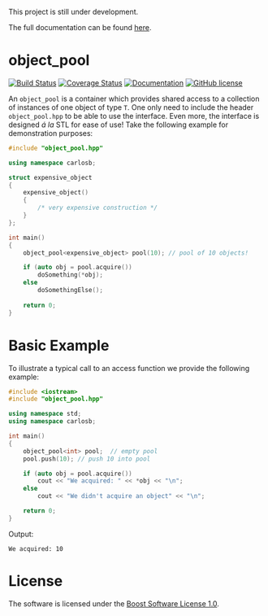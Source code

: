 This project is still under development.

The full documentation can be found [here](https://carlosb.github.io/object_pool/index).

# object_pool

[![Build Status](https://travis-ci.org/carlosb/object_pool.svg?branch=master)](https://travis-ci.org/carlosb/object_pool)
[![Coverage Status](https://coveralls.io/repos/github/carlosb/object_pool/badge.svg?branch=master)](https://coveralls.io/github/carlosb/object_pool?branch=master)
[![Documentation](https://img.shields.io/badge/documentation-master-brightgreen.svg)](https://carlosb.github.io/object_pool/class/object_pool/)
[![GitHub license](https://img.shields.io/github/license/carlosb/object_pool.svg)](https://github.com/carlosb/object_pool/blob/master/LICENSE)

An `object_pool` is a container which provides shared access to a collection of instances of one object of type `T`. One only need to include the header `object_pool.hpp` to be able to use the interface. Even more, the interface is designed *á la* STL for ease of use! Take the following example for demonstration purposes:

```c++
#include "object_pool.hpp"

using namespace carlosb;

struct expensive_object
{
	expensive_object()
	{
		/* very expensive construction */
	}
};

int main()
{
	object_pool<expensive_object> pool(10); // pool of 10 objects!

	if (auto obj = pool.acquire())
		doSomething(*obj);
	else
		doSomethingElse();
	
	return 0;
}
```

# Basic Example

To illustrate a typical call to an access function we provide the following example:

```c++
#include <iostream>
#include "object_pool.hpp"

using namespace std;
using namespace carlosb;

int main()
{
    object_pool<int> pool;  // empty pool
    pool.push(10); // push 10 into pool

    if (auto obj = pool.acquire())
        cout << "We acquired: " << *obj << "\n";
    else
        cout << "We didn't acquire an object" << "\n";

    return 0;
}
```

Output:

```
We acquired: 10
```

# License

The software is licensed under the [Boost Software License 1.0](https://github.com/carlosb/object_pool/blob/master/LICENSE).

